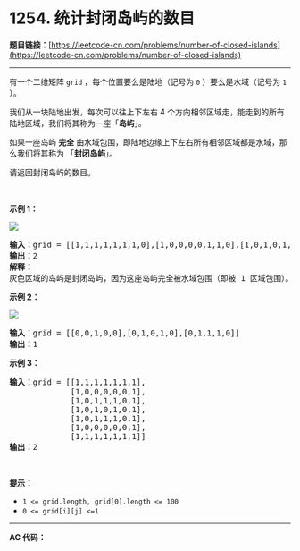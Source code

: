 # 1254. 统计封闭岛屿的数目

**题目链接：**[https://leetcode-cn.com/problems/number-of-closed-islands](https://leetcode-cn.com/problems/number-of-closed-islands)

---

<div class="content__1Y2H">
 <div class="notranslate">
  <p>有一个二维矩阵 <code>grid</code>&nbsp;，每个位置要么是陆地（记号为&nbsp;<code>0</code> ）要么是水域（记号为&nbsp;<code>1</code> ）。</p> 
  <p>我们从一块陆地出发，每次可以往上下左右&nbsp;4 个方向相邻区域走，能走到的所有陆地区域，我们将其称为一座「<strong>岛屿</strong>」。</p> 
  <p>如果一座岛屿&nbsp;<strong>完全</strong>&nbsp;由水域包围，即陆地边缘上下左右所有相邻区域都是水域，那么我们将其称为 「<strong>封闭岛屿</strong>」。</p> 
  <p>请返回封闭岛屿的数目。</p> 
  <p>&nbsp;</p> 
  <p><strong>示例 1：</strong></p> 
  <p><img src="../aliyun-lc-upload/uploads/2019/11/07/sample_3_1610.png"></p> 
  <pre class="language-text"><strong>输入：</strong>grid = [[1,1,1,1,1,1,1,0],[1,0,0,0,0,1,1,0],[1,0,1,0,1,1,1,0],[1,0,0,0,0,1,0,1],[1,1,1,1,1,1,1,0]]
<strong>输出：</strong>2
<strong>解释：</strong>
灰色区域的岛屿是封闭岛屿，因为这座岛屿完全被水域包围（即被 1 区域包围）。</pre> 
  <p><strong>示例 2：</strong></p> 
  <p><img src="../aliyun-lc-upload/uploads/2019/11/07/sample_4_1610.png"></p> 
  <pre class="language-text"><strong>输入：</strong>grid = [[0,0,1,0,0],[0,1,0,1,0],[0,1,1,1,0]]
<strong>输出：</strong>1
</pre> 
  <p><strong>示例 3：</strong></p> 
  <pre class="language-text"><strong>输入：</strong>grid = [[1,1,1,1,1,1,1],
&nbsp;            [1,0,0,0,0,0,1],
&nbsp;            [1,0,1,1,1,0,1],
&nbsp;            [1,0,1,0,1,0,1],
&nbsp;            [1,0,1,1,1,0,1],
&nbsp;            [1,0,0,0,0,0,1],
             [1,1,1,1,1,1,1]]
<strong>输出：</strong>2
</pre> 
  <p>&nbsp;</p> 
  <p><strong>提示：</strong></p> 
  <ul> 
   <li><code>1 &lt;= grid.length, grid[0].length &lt;= 100</code></li> 
   <li><code>0 &lt;= grid[i][j] &lt;=1</code></li> 
  </ul> 
 </div>
</div>

---

**AC 代码：**

```java

```